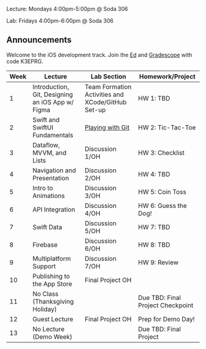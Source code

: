 Lecture: Mondays 4:00pm-5:00pm @ Soda 306

Lab: Fridays 4:00pm-6:00pm @ Soda 306

## Announcements
Welcome to the iOS development track.
Join the [Ed](https://edstem.org/us/join/QSrvSj) and [Gradescope](https://www.gradescope.com) with code K3EPRG. 

| Week | Lecture                                                                                                                                                                                                                                                                                                 | Lab Section                                       | Homework/Project                                  |
| ---- | ------------------------------------------------------------------------------------------------------------------------------------------------------------------------------------------------------------------------------------------------------------------------------------------------------- | ------------------------------------------------- | ------------------------------------------------- |
| 1    | Introduction, Git, Designing an iOS App w/ Figma                                                                                               | Team Formation Activities and XCode/GitHub Set-up | HW 1: TBD           |
| 2    | Swift and SwiftUI Fundamentals  | [Playing with Git](/#/lab/ios/lab1)  | HW 2: Tic-Tac-Toe |
| 3    | Dataflow, MVVM, and Lists | Discussion 1/OH | HW 3: Checklist |
| 4    | Navigation and Presentation | Discussion 2/OH | HW 4: TBD  |
| 5    | Intro to Animations   | Discussion 3/OH      | HW 5: Coin Toss |
| 6    | API Integration  | Discussion 4/OH   | HW 6: Guess the Dog! |
| 7    | Swift Data  | Discussion 5/OH | HW 7: TBD |
| 8    | Firebase | Discussion 6/OH  | HW 8: TBD |
| 9    | Multiplatform Support | Discussion 7/OH | HW 9: Review |
| 10   | Publishing to the App Store | Final Project OH | |
| 11   | No Class (Thanksgiving Holiday) |  | Due TBD: Final Project Checkpoint   |
| 12   | Guest Lecture | Final Project OH | Prep for Demo Day!  |
| 13   | No Lecture (Demo Week) | | Due TBD: Final Project |
